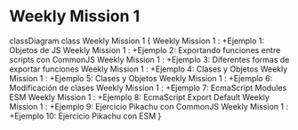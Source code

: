 # Weekly Mission 1


 classDiagram
 class Weekly Mission 1 {
 Weekly Mission 1 : +Ejemplo 1: Objetos de JS
 Weekly Mission 1 : +Ejemplo 2: Exportando funciones entre scripts con CommonJS
 Weekly Mission 1 : +Ejemplo 3: Diferentes formas de exportar funciones
 Weekly Mission 1 : +Ejemplo 4: Clases y Objetos
 Weekly Mission 1 : +Ejemplo 5: Clases y Objetos
 Weekly Mission 1 : +Ejemplo 6: Modificación de clases
 Weekly Mission 1 : +Ejemplo 7: EcmaScript Modules ESM
 Weekly Mission 1 : +Ejemplo 8: EcmaScript Export Default
 Weekly Mission 1 : +Ejemplo 9: Ejercicio Pikachu con CommonJS
 Weekly Mission 1 : +Ejemplo 10: Ejercicio Pikachu con ESM
 }
